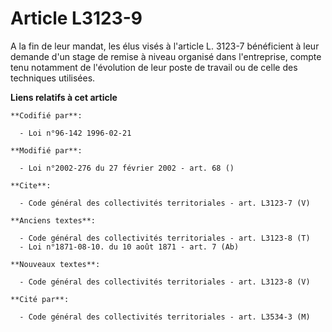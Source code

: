 # Article L3123-9

A la fin de leur mandat, les élus visés à l'article L. 3123-7 bénéficient à leur demande d'un stage de remise à niveau
organisé dans l'entreprise, compte tenu notamment de l'évolution de leur poste de travail ou de celle des techniques
utilisées.

**Liens relatifs à cet article**

	**Codifié par**:

	  - Loi n°96-142 1996-02-21

	**Modifié par**:

	  - Loi n°2002-276 du 27 février 2002 - art. 68 ()

	**Cite**:

	  - Code général des collectivités territoriales - art. L3123-7 (V)

	**Anciens textes**:

	  - Code général des collectivités territoriales - art. L3123-8 (T)
	  - Loi n°1871-08-10. du 10 août 1871 - art. 7 (Ab)

	**Nouveaux textes**:

	  - Code général des collectivités territoriales - art. L3123-8 (V)

	**Cité par**:

	  - Code général des collectivités territoriales - art. L3534-3 (M)
